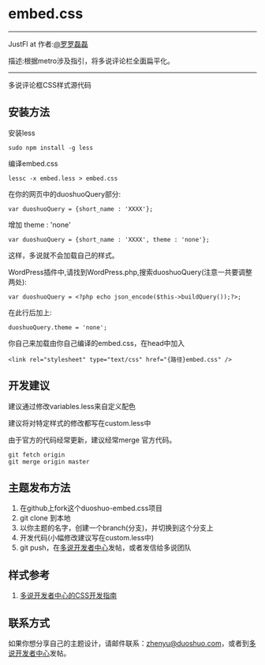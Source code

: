 embed.css
=========

***
JustFl
at
作者:[@罗罗磊磊](http://luolei.org)

描述:根据metro涉及指引，将多说评论栏全面扁平化。

***

多说评论框CSS样式源代码

## 安装方法
安装less

    sudo npm install -g less


编译embed.css

    lessc -x embed.less > embed.css


在你的网页中的duoshuoQuery部分:

    var duoshuoQuery = {short_name : 'XXXX'};


增加 theme : 'none'

    var duoshuoQuery = {short_name : 'XXXX', theme : 'none'};


这样，多说就不会加载自己的样式。  

WordPress插件中,请找到WordPress.php,搜索duoshuoQuery(注意一共要调整两处):

    var duoshuoQuery = <?php echo json_encode($this->buildQuery());?>;
    
在此行后加上:

    duoshuoQuery.theme = 'none';



你自己来加载由你自己编译的embed.css，在head中加入

    <link rel="stylesheet" type="text/css" href="{路径}embed.css" />


## 开发建议
建议通过修改variables.less来自定义配色

建议将对特定样式的修改都写在custom.less中

由于官方的代码经常更新，建议经常merge 官方代码。

    git fetch origin
    git merge origin master 


## 主题发布方法
1. 在github上fork这个duoshuo-embed.css项目
2. git clone 到本地
3. 以你主题的名字，创建一个branch(分支)，并切换到这个分支上
4. 开发代码(小幅修改建议写在custom.less中)
5. git push，在[多说开发者中心](http://dev.duoshuo.com/)发帖，或者发信给多说团队

## 样式参考
1. [多说开发者中心的CSS开发指南](http://dev.duoshuo.com/docs/4ff1cfd0397309552c000017)

## 联系方式
如果你想分享自己的主题设计，请邮件联系：zhenyu@duoshuo.com，或者到[多说开发者中心](http://dev.duoshuo.com/)发帖。
